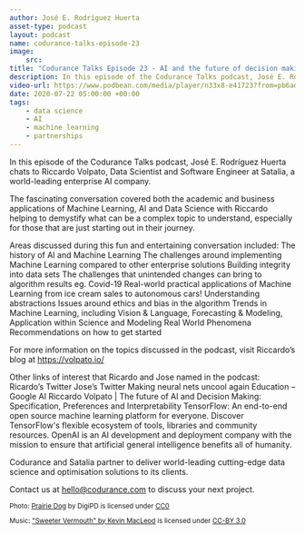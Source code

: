 ```yaml
---
author: José E. Rodríguez Huerta
asset-type: podcast
layout: podcast
name: codurance-talks-episode-23
image:
    src:
title: "Codurance Talks Episode 23 - AI and the future of decision making"
description: In this episode of the Codurance Talks podcast, José E. Rodríguez Huerta  chats to Riccardo Volpato, Data Scientist and Software Engineer at Satalia, a world-leading enterprise AI company. 
video-url: https://www.podbean.com/media/player/n33x8-e41723?from=pb6admin&amp;download=1&amp;version=1&amp;vjs=1&amp;auto=0&amp;share=1&amp;download=1&amp;rtl=0&amp;fonts=Helvetica&amp;skin=1&amp;pfauth=
date: 2020-07-22 05:00:00 +00:00
tags:
    - data science
    - AI
    - machine learning 
    - partnerships
---
```


In this episode of the Codurance Talks podcast, José E. Rodríguez Huerta  chats to Riccardo Volpato, Data Scientist and Software Engineer at Satalia, a world-leading enterprise AI company. 

The fascinating conversation covered both the academic and business applications of Machine Learning, AI and Data Science with Riccardo helping to demystify what can be a complex topic to understand, especially for those that are just starting out in their journey.

Areas discussed during this fun and entertaining conversation included:
The history of AI and Machine Learning
The challenges around implementing Machine Learning compared to other enterprise solutions
Building integrity into data sets
The challenges that unintended changes can bring to algorithm results eg. Covid-19
Real-world practical applications of Machine Learning from ice cream sales to autonomous cars!
Understanding abstractions
Issues around ethics and bias in the algorithm 
Trends in Machine Learning, including Vision & Language, Forecasting & Modeling, Application within Science and Modeling Real World Phenomena
Recommendations on how to get started

For more information on the topics discussed in the podcast, visit Riccardo’s blog at https://volpato.io/

Other links of interest that Ricardo and Jose named in the podcast:
Ricardo’s Twitter 
Jose’s Twitter
Making neural nets uncool again
Education – Google AI
Riccardo Volpato | The future of AI and Decision Making: Specification, Preferences and Interpretability 
TensorFlow: An end-to-end open source machine learning platform for everyone. Discover TensorFlow's flexible ecosystem of tools, libraries and community resources.
OpenAI is an AI development and deployment company with the mission to ensure that artificial general intelligence benefits all of humanity.
 


Codurance and Satalia partner to deliver world-leading cutting-edge data science and optimisation solutions to its clients.  

Contact us at hello@codurance.com to discuss your next project.

<sub>
Photo: <a href="https://pixabay.com/en/prairie-dog-singing-musical-rodent-1470659/" target="_blank">Prairie Dog</a> by DigiPD is licensed under <a href="https://creativecommons.org/publicdomain/zero/1.0/deed.en" target="_blank">CC0</a>


Music: <a href="https://incompetech.com/music/royalty-free/music.html" target="_blank">"Sweeter Vermouth" by Kevin MacLeod</a> is licensed under <a href="http://creativecommons.org/licenses/by/3.0/" target="_blank">CC-BY 3.0</a>
</sub>
